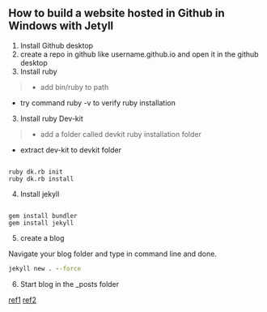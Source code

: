 ## How to build a website hosted in Github in Windows with Jetyll


1. Install Github desktop
2. create a repo in github like username.github.io and open it in the github desktop
2. Install ruby 
> - add bin/ruby to path 
- try command ruby -v to verify ruby installation
3. Install ruby Dev-kit

> - add a folder called devkit ruby installation folder 
- extract dev-kit to devkit folder


```command line

ruby dk.rb init
ruby dk.rb install

```

4. Install jekyll

```command line

gem install bundler
gem install jekyll

```

5. create a blog

Navigate your blog folder and type in command line and done. 

```cmd
jekyll new . --force

```

6. Start blog in the _posts folder



[ref1](https://www.youtube.com/watch?v=E512qOn8tZE)
[ref2](https://jekyllrb.com/docs/quickstart/)


